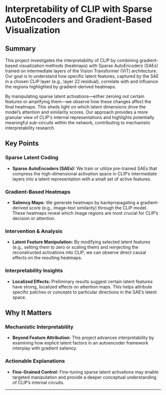 # Interpretability of CLIP with Sparse AutoEncoders and Gradient-Based Visualization

## Summary

This project investigates the interpretability of CLIP by combining gradient-based visualization methods (heatmaps) with Sparse AutoEncoders (SAEs) trained on intermediate layers of the Vision Transformer (ViT) architecture. Our goal is to understand how specific latent features, captured by the SAE in a chosen CLIP layer (e.g., layer 22 residual), correlate with and influence the regions highlighted by gradient-derived heatmaps.

By manipulating sparse latent activations—either zeroing out certain features or amplifying them—we observe how these changes affect the final heatmaps. This sheds light on which latent dimensions drive the model’s attention and similarity scores. Our approach provides a more granular view of CLIP's internal representations and highlights potentially meaningful sub-circuits within the network, contributing to mechanistic interpretability research.

## Key Points

### Sparse Latent Coding
- **Sparse AutoEncoders (SAEs):** We train or utilize pre-trained SAEs that compress the high-dimensional activation space in CLIP’s intermediate layers into a latent representation with a small set of active features.

### Gradient-Based Heatmaps
- **Saliency Maps:** We generate heatmaps by backpropagating a gradient-derived score (e.g., image–text similarity) through the CLIP model. These heatmaps reveal which image regions are most crucial for CLIP’s decision or attention.

### Intervention & Analysis
- **Latent Feature Manipulation:** By modifying selected latent features (e.g., setting them to zero or scaling them) and reinjecting the reconstructed activations into CLIP, we can observe direct causal effects on the resulting heatmaps.

### Interpretability Insights
- **Localized Effects:** Preliminary results suggest certain latent features have strong, localized effects on attention maps. This helps attribute specific patches or concepts to particular directions in the SAE’s latent space.

## Why It Matters

### Mechanistic Interpretability
- **Beyond Feature Attribution:** This project advances interpretability by examining how explicit latent factors in an autoencoder framework interplay with gradient saliency.

### Actionable Explanations
- **Fine-Grained Control:** Fine-tuning sparse latent activations may enable targeted manipulation and provide a deeper conceptual understanding of CLIP’s internal circuits.

<!--## Getting Started-->

<!--*(Optional: Include instructions on how to set up and run the project)*-->

<!--## License-->

<!--*(Optional: Include licensing information)*-->

<!--## Acknowledgements-->

<!--*(Optional: Acknowledge contributors or resources)*-->

---
